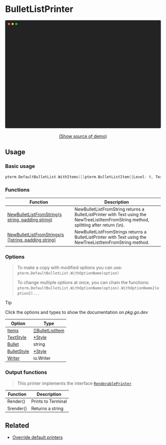# BulletListPrinter

<!--
Replace all of the following strings with the current printer.
        bulletlist BulletList BulletListPrinter DefaultBulletList
-->

![BulletListPrinter Example](https://raw.githubusercontent.com/pterm/pterm/master/_examples/bulletlist/animation.svg)

<p align="center"><a href="https://github.com/forvitinn/pterm/blob/master/_examples/bulletlist/main.go" target="_blank">(Show source of demo)</a></p>

## Usage

### Basic usage

```go
pterm.DefaultBulletList.WithItems([]pterm.BulletListItem{{Level: 0, Text: "Level 0"}}).Render()
```

### Functions

| Function                                                                                                                                   | Description                                                                                                                            |
| ------------------------------------------------------------------------------------------------------------------------------------------ | -------------------------------------------------------------------------------------------------------------------------------------- |
| [NewBulletListFromString(s string, padding string)](https://pkg.go.dev/github.com/forvitinn/pterm#TemplatePrinter.NewBulletListFromString)     | NewBulletListFromString returns a BulletListPrinter with Text using the NewTreeListItemFromString method, splitting after return (\n). |
| [NewBulletListFromStrings(s []string, padding string)](https://pkg.go.dev/github.com/forvitinn/pterm#TemplatePrinter.NewBulletListFromStrings) | NewBulletListFromStrings returns a BulletListPrinter with Text using the NewTreeListItemFromString method.                             |

### Options

> To make a copy with modified options you can use:
> `pterm.DefaultBulletList.WithOptionName(option)`
>
> To change multiple options at once, you can chain the functions:
> `pterm.DefaultBulletList.WithOptionName(option).WithOptionName2(option2)...`

> [!TIP]
> Click the options and types to show the documentation on _pkg.go.dev_

| Option                                                                                     | Type                                                                         |
| ------------------------------------------------------------------------------------------ | ---------------------------------------------------------------------------- |
| [Items](https://pkg.go.dev/github.com/forvitinn/pterm#BulletListPrinter.WithItems)             | [[]BulletListItem](https://pkg.go.dev/github.com/forvitinn/pterm#BulletListItem) |
| [TextStyle](https://pkg.go.dev/github.com/forvitinn/pterm#BulletListPrinter.WithTextStyle)     | [\*Style](https://pkg.go.dev/github.com/forvitinn/pterm#Style)                   |
| [Bullet](https://pkg.go.dev/github.com/forvitinn/pterm#BulletListPrinter.WithBullet)           | string                                                                       |
| [BulletStyle](https://pkg.go.dev/github.com/forvitinn/pterm#BulletListPrinter.WithBulletStyle) | [\*Style](https://pkg.go.dev/github.com/forvitinn/pterm#Style)                   |
| [Writer](https://pkg.go.dev/github.com/forvitinn/pterm#BulletListPrinter.WithWriter)           | io.Writer                                                                    |

### Output functions

<!-- Remove comment of the correct interface -->

<!--
> This printer implements the interface [`TextPrinter`](https://github.com/forvitinn/pterm/blob/master/interface_text_printer.go)

|Function|Description|
|------|---------|
|Sprint(a ...interface{})|Returns a string|
|Sprintln(a ...interface{})|Returns a string with a new line at the end|
|Sprintf(format string, a ...interface{})|Returns a string, formatted according to a format specifier|
|Print(a ...interface{})|Prints to the terminal|
|Println(a ...interface{})|Prints to the terminal with a new line at the end|
|Printf(format string, a ...interface{})|Prints to the terminal, formatted according to a format specifier|
-->

> This printer implements the interface [`RenderablePrinter`](https://github.com/forvitinn/pterm/blob/master/interface_renderable_printer.go)

| Function  | Description        |
| --------- | ------------------ |
| Render()  | Prints to Terminal |
| Srender() | Returns a string   |

<!--
> This printer implements the interface [`LivePrinter`](https://github.com/forvitinn/pterm/blob/master/interface_live_printer.go)

|Function|Description|
|------|---------|
|Start()|Returns itself and possible errors|
|Stop()|Returns itself and possible errors|
|GenericStart()|Returns the started LivePrinter and possible errors|
|GenericStop()|Returns the stopped LivePrinter and possible errors|

> [!NOTE]
> The generic start and stop methods are only used to implement the printer into the interface.
> Use the normal `Start()` and `Stop()` methods if possible.
-->

## Related

- [Override default printers](docs/customizing/override-default-printer.md)
